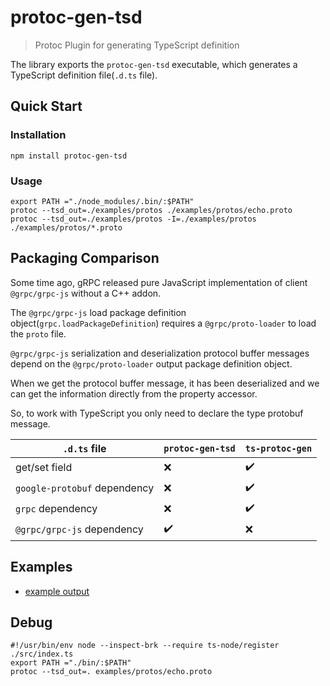 # protoc-gen-tsd

> Protoc Plugin for generating TypeScript definition

The library exports the `protoc-gen-tsd` executable, which generates a TypeScript definition file(`.d.ts` file).

## Quick Start

### Installation

```shell
npm install protoc-gen-tsd
```

### Usage

```shell
export PATH ="./node_modules/.bin/:$PATH"
protoc --tsd_out=./examples/protos ./examples/protos/echo.proto
protoc --tsd_out=./examples/protos -I=./examples/protos ./examples/protos/*.proto
```

## Packaging Comparison

Some time ago, gRPC released pure JavaScript implementation of client `@grpc/grpc-js` without a C++ addon.

The `@grpc/grpc-js` load package definition object(`grpc.loadPackageDefinition`) requires a `@grpc/proto-loader` to load the `proto` file.

`@grpc/grpc-js` serialization and deserialization protocol buffer messages depend on the `@grpc/proto-loader` output package definition object.

When we get the protocol buffer message, it has been deserialized and we can get the information directly from the property accessor.

So, to work with TypeScript you only need to declare the type protobuf message.

| `.d.ts` file                 | `protoc-gen-tsd`   | `ts-protoc-gen`    |
| ---------------------------- | ------------------ | ------------------ |
| get/set field                | :x:                | :heavy_check_mark: |
| `google-protobuf` dependency | :x:                | :heavy_check_mark: |
| `grpc` dependency            | :x:                | :heavy_check_mark: |
| `@grpc/grpc-js` dependency   | :heavy_check_mark: | :x:                |

## Examples

- [example output](examples/protos/echo.d.ts)

## Debug

```shell
#!/usr/bin/env node --inspect-brk --require ts-node/register ./src/index.ts
export PATH ="./bin/:$PATH"
protoc --tsd_out=. examples/protos/echo.proto
```
